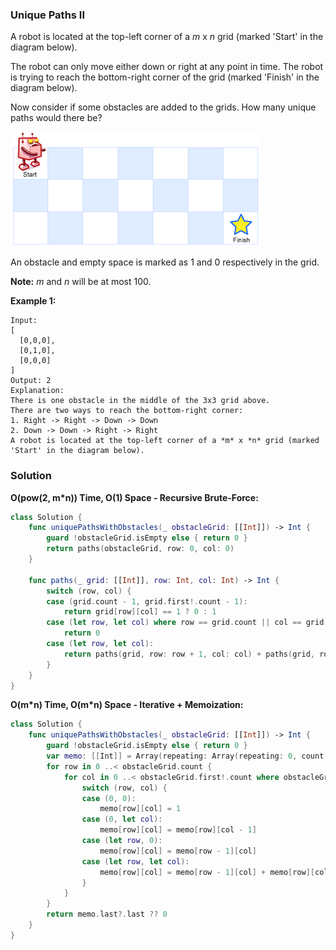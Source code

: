 
### Unique Paths II

A robot is located at the top-left corner of a *m* x *n* grid (marked 'Start' in the diagram below).

The robot can only move either down or right at any point in time. The robot is trying to reach the bottom-right corner of the grid (marked 'Finish' in the diagram below).

Now consider if some obstacles are added to the grids. How many unique paths would there be?

![Above is a 7 x 3 grid. How many possible unique paths are there?](images/question_62.png)

An obstacle and empty space is marked as 1 and 0 respectively in the grid.

__Note:__ *m* and *n* will be at most 100.

__Example 1:__
```
Input:
[
  [0,0,0],
  [0,1,0],
  [0,0,0]
]
Output: 2
Explanation:
There is one obstacle in the middle of the 3x3 grid above.
There are two ways to reach the bottom-right corner:
1. Right -> Right -> Down -> Down
2. Down -> Down -> Right -> Right
A robot is located at the top-left corner of a *m* x *n* grid (marked 'Start' in the diagram below).
```

### Solution
__O(pow(2, m*n)) Time, O(1) Space - Recursive Brute-Force:__
```Swift
class Solution {
    func uniquePathsWithObstacles(_ obstacleGrid: [[Int]]) -> Int {
        guard !obstacleGrid.isEmpty else { return 0 }
        return paths(obstacleGrid, row: 0, col: 0)
    }

    func paths(_ grid: [[Int]], row: Int, col: Int) -> Int {
        switch (row, col) {
        case (grid.count - 1, grid.first!.count - 1):
            return grid[row][col] == 1 ? 0 : 1
        case (let row, let col) where row == grid.count || col == grid.first!.count || grid[row][col] == 1:
            return 0
        case (let row, let col):
            return paths(grid, row: row + 1, col: col) + paths(grid, row: row, col: col + 1)
        }
    }
}
```
__O(m\*n) Time, O(m\*n) Space - Iterative + Memoization:__
```Swift
class Solution {
    func uniquePathsWithObstacles(_ obstacleGrid: [[Int]]) -> Int {
        guard !obstacleGrid.isEmpty else { return 0 }
        var memo: [[Int]] = Array(repeating: Array(repeating: 0, count: obstacleGrid.first!.count), count: obstacleGrid.count)
        for row in 0 ..< obstacleGrid.count {
            for col in 0 ..< obstacleGrid.first!.count where obstacleGrid[row][col] == 0 {
                switch (row, col) {
                case (0, 0):
                    memo[row][col] = 1
                case (0, let col):
                    memo[row][col] = memo[row][col - 1]
                case (let row, 0):
                    memo[row][col] = memo[row - 1][col]
                case (let row, let col):
                    memo[row][col] = memo[row - 1][col] + memo[row][col - 1]
                }
            }
        }
        return memo.last?.last ?? 0
    }
}
```